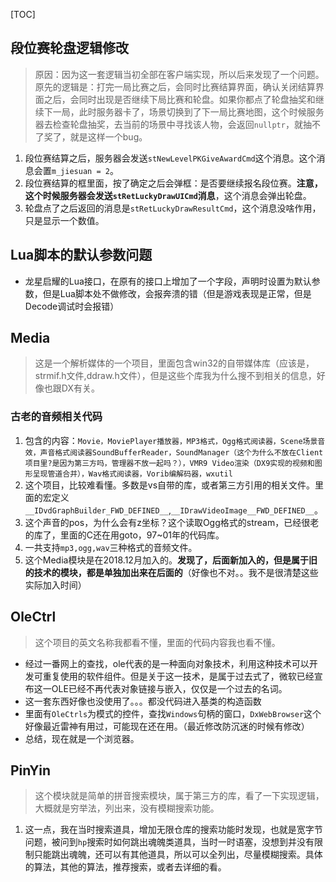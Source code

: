 [TOC]
## 段位赛轮盘逻辑修改
> 原因：因为这一套逻辑当初全部在客户端实现，所以后来发现了一个问题。原先的逻辑是：打完一局比赛之后，会同时比赛结算界面，确认关闭结算界面之后，会同时出现是否继续下局比赛和轮盘。如果你都点了轮盘抽奖和继续下一局，此时服务器卡了，场景切换到了下一局比赛地图，这个时候服务器去检查轮盘抽奖，去当前的场景中寻找该人物，会返回`nullptr`，就抽不了奖了，就是这样一个bug。


1. 段位赛结算之后，服务器会发送`stNewLevelPKGiveAwardCmd`这个消息。这个消息会置`m_jiesuan = 2`。
2. 段位赛结算的框里面，按了确定之后会弹框：是否要继续报名段位赛。**注意，这个时候服务器会发送`stRetLuckyDrawUICmd`消息**，这个消息会弹出轮盘。
3. 轮盘点了之后返回的消息是`stRetLuckyDrawResultCmd`，这个消息没啥作用，只是显示一个数值。

## Lua脚本的默认参数问题
- 龙星启耀的Lua接口，在原有的接口上增加了一个字段，声明时设置为默认参数，但是Lua脚本处不做修改，会报奔溃的错（但是游戏表现是正常，但是Decode调试时会报错）

## Media
> 这是一个解析媒体的一个项目，里面包含win32的自带媒体库（应该是，strmif.h文件,ddraw.h文件），但是这些个库我为什么搜不到相关的信息，好像也跟DX有关。

### 古老的音频相关代码
1. 包含的内容：`Movie，MoviePlayer播放器，MP3格式，Ogg格式阅读器，Scene场景音效，声音格式阅读器SoundBufferReader，SoundManager（这个为什么不放在Client项目里?是因为第三方吗，管理器不放一起吗？），VMR9 Video渲染（DX9实现的视频和图形呈现管道合并），Wav格式阅读器，Vorib编解码器，wxutil`
2. 这个项目，比较难看懂。多数是vs自带的库，或者第三方引用的相关文件。里面的宏定义`__IDvdGraphBuilder_FWD_DEFINED__`,`__IDrawVideoImage__FWD_DEFINED__`。
3. 这个声音的pos，为什么会有z坐标？这个读取Ogg格式的stream，已经很老的库了，里面的C还在用goto，97~01年的代码库。
4. 一共支持`mp3,ogg,wav`三种格式的音频文件。
5. 这个Media模块是在2018.12月加入的。**发现了，后面新加入的，但是属于旧的技术的模块，都是单独加出来在后面的**（好像也不对。。我不是很清楚这些实际加入时间）

## OleCtrl
> 这个项目的英文名称我都看不懂，里面的代码内容我也看不懂。
- 经过一番网上的查找，ole代表的是一种面向对象技术，利用这种技术可以开发可重复使用的软件组件。但是关于这一技术，是属于过去式了，微软已经宣布这一OLE已经不再代表对象链接与嵌入，仅仅是一个过去的名词。
- 这一套东西好像也没使用了。。。都没代码进入基类的构造函数
- 里面有`OleCtrls`为模式的控件，查找`Windows`句柄的窗口，`DxWebBrowser`这个好像最近雷神有用过，可能现在还在用。（最近修改防沉迷的时候有修改）
- 总结，现在就是一个浏览器。

## PinYin
> 这个模块就是简单的拼音搜索模块，属于第三方的库，看了一下实现逻辑，大概就是穷举法，列出来，没有模糊搜索功能。
1. 这一点，我在当时搜索道具，增加无限仓库的搜索功能时发现，也就是宽字节问题，被问到`hp`搜索时如何跳出魂魄类道具，当时一时语塞，没想到并没有限制只能跳出魂魄，还可以有其他道具，所以可以全列出，尽量模糊搜索。具体的算法，其他的算法，推荐搜索，或者去详细的看。